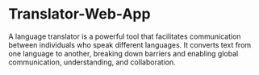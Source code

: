 # Translator-Web-App

A language translator is a powerful tool that facilitates communication between individuals who speak different languages. It converts text from one language to another, breaking down barriers and enabling global communication, understanding, and collaboration.
